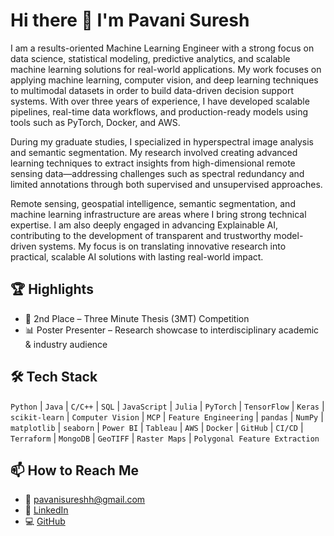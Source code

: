 # Hi there 👋 I'm Pavani Suresh

I am a results-oriented Machine Learning Engineer with a strong focus on data science, statistical modeling, predictive analytics, and scalable machine learning solutions for real-world applications. My work focuses on applying machine learning, computer vision, and deep learning techniques to multimodal datasets in order to build data-driven decision support systems. With over three years of experience, I have developed scalable pipelines, real-time data workflows, and production-ready models using tools such as PyTorch, Docker, and AWS.

During my graduate studies, I specialized in hyperspectral image analysis and semantic segmentation. My research involved creating advanced learning techniques to extract insights from high-dimensional remote sensing data—addressing challenges such as spectral redundancy and limited annotations through both supervised and unsupervised approaches.

Remote sensing, geospatial intelligence, semantic segmentation, and machine learning infrastructure are areas where I bring strong technical expertise. I am also deeply engaged in advancing Explainable AI, contributing to the development of transparent and trustworthy model-driven systems. My focus is on translating innovative research into practical, scalable AI solutions with lasting real-world impact.


## 🏆 Highlights

- 🥈 2nd Place – Three Minute Thesis (3MT) Competition  
- 📊 Poster Presenter – Research showcase to interdisciplinary academic & industry audience  


## 🛠 Tech Stack

 
`Python` | `Java` | `C/C++` | `SQL` | `JavaScript` | `Julia` | `PyTorch` | `TensorFlow` | `Keras` | `scikit-learn` | `Computer Vision` | `MCP` | `Feature Engineering` | `pandas` | `NumPy` | `matplotlib` | `seaborn` | `Power BI` | `Tableau` | `AWS` | `Docker` | `GitHub` | `CI/CD` | `Terraform` | `MongoDB` | `GeoTIFF` | `Raster Maps` | `Polygonal Feature Extraction`


## 📫 How to Reach Me

- 📧 [pavanisureshh@gmail.com](mailto:pavanisureshh@gmail.com)  
- 🔗 [LinkedIn](https://www.linkedin.com/in/pavani-suresh/)  
- 💻 [GitHub](https://github.com/pavani101) 



